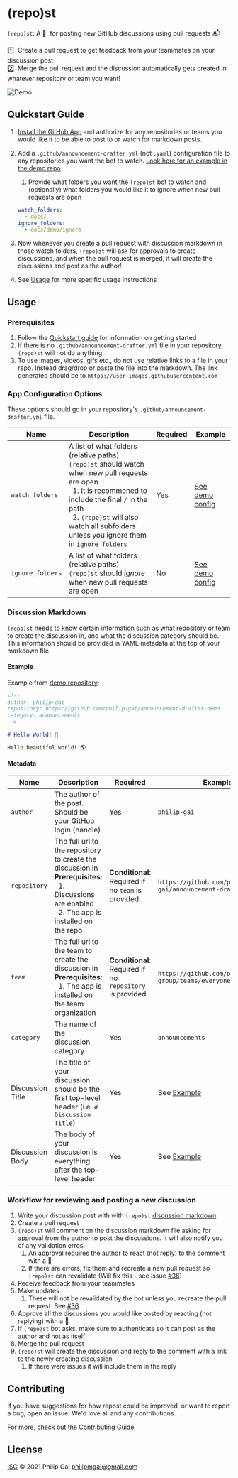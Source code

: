 # (repo)st

`(repo)st`: A 🤖 &nbsp;for posting new GitHub discussions using pull requests 📬

1️⃣ &nbsp;Create a pull request to get feedback from your teammates on your discussion post\
2️⃣ &nbsp;Merge the pull request and the discussion automatically gets created in whatever repository or team you want!

![Demo](docs/assets/demo.gif)

## Quickstart Guide

1. [Install the GitHub App](https://github.com/apps/repo-st) and authorize for any repositories or teams you would like it to be able to post to or watch for markdown posts.
2. Add a `.github/announcement-drafter.yml` (not `.yaml`) configuration file to any repositories you want the bot to watch. [Look here for an example in the demo repo][repost demo config]

   1. Provide what folders you want the `(repo)st` bot to watch and (optionally) what folders you would like it to ignore when new pull requests are open

   ```yml
   watch_folders:
     - docs/
   ignore_folders:
     - docs/demo/ignore
   ```

3. Now whenever you create a pull request with discussion markdown in those watch folders, `(repo)st` will ask for approvals to create discussions, and when the pull request is merged, it will create the discussions and post as the author!
4. See [Usage](#usage) for more specific usage instructions

## Usage

### Prerequisites

1. Follow the [Quickstart guide](#quickstart-guide) for information on getting started
2. If there is no `.github/announcement-drafter.yml` file in your repository, `(repo)st` will not do anything
3. To use images, videos, gifs etc., do not use relative links to a file in your repo. Instead drag/drop or paste the file into the markdown. The link generated should be to `https://user-images.githubusercontent.com`

### App Configuration Options

These options should go in your repository's `.github/announcement-drafter.yml` file.

| Name             | Description                                                                                                                                                                                                                                                                      | Required | Example                               |
| ---------------- | -------------------------------------------------------------------------------------------------------------------------------------------------------------------------------------------------------------------------------------------------------------------------------- | -------- | ------------------------------------- |
| `watch_folders`  | A list of what folders (relative paths) `(repo)st` should watch when new pull requests are open<br/>&nbsp;&nbsp;1. It is recommened to include the final `/` in the path<br/>&nbsp;&nbsp;2. `(repo)st` will also watch all subfolders unless you ignore them in `ignore_folders` | Yes      | [See demo config][repost demo config] |
| `ignore_folders` | A list of what folders (relative paths) `(repo)st` should _ignore_ when new pull requests are open                                                                                                                                                                               | No       | [See demo config][repost demo config] |

### Discussion Markdown

`(repo)st` needs to know certain information such as what repository or team to create the discussion in, and what the discussion category should be. This information should be provided in YAML metadata at the top of your markdown file.

#### Example

Example from [demo repository](https://github.com/philip-gai/announcement-drafter-demo/blob/main/docs/demo/hello-world.md?plain=1):

```markdown
<!--
author: philip-gai
repository: https://github.com/philip-gai/announcement-drafter-demo
category: announcements
-->

# Hello World! 👋

Hello beautiful world! 🌎
```

#### Metadata

| Name             | Description                                                                                                                                                                      | Required                                                 | Example                                                   |
| ---------------- | -------------------------------------------------------------------------------------------------------------------------------------------------------------------------------- | -------------------------------------------------------- | --------------------------------------------------------- |
| `author`         | The author of the post. Should be your GitHub login (handle)                                                                                                                     | Yes                                                      | `philip-gai`                                              |
| `repository`     | The full url to the repository to create the discussion in<br/>**Prerequisites:**<br/>&nbsp;&nbsp;1. Discussions are enabled<br/>&nbsp;&nbsp;2. The app is installed on the repo | **Conditional**: Required if no `team` is provided       | `https://github.com/philip-gai/announcement-drafter-demo` |
| `team`           | The full url to the team to create the discussion in<br/>**Prerequisites:**<br/>&nbsp;&nbsp;1. The app is installed on the team organization                                     | **Conditional**: Required if no `repository` is provided | `https://github.com/orgs/elastico-group/teams/everyone`   |
| `category`       | The name of the discussion category                                                                                                                                              | Yes                                                      | `announcements`                                           |
| Discussion Title | The title of your discussion should be the first top-level header (i.e. `# Discussion Title`)                                                                                    | Yes                                                      | See [Example](#example-discussion-markdown)               |
| Discussion Body  | The body of your discussion is everything after the top-level header                                                                                                             | Yes                                                      | See [Example](#example-discussion-markdown)               |

### Workflow for reviewing and posting a new discussion

1. Write your discussion post with with `(repo)st` [discussion markdown](#discussion-markdown)
2. Create a pull request
3. `(repo)st` will comment on the discussion markdown file asking for approval from the author to post the discussions. It will also notify you of any validation erros.
   1. An approval requires the author to react (not reply) to the comment with a 🚀
   2. If there are errors, fix them and recreate a new pull request so `(repo)st` can revalidate (Will fix this - see issue [#36](https://github.com/philip-gai/repost/issues/36))
4. Receive feedback from your teammates
5. Make updates
   1. These will not be revalidated by the bot unless you recreate the pull request. See [#36](https://github.com/philip-gai/repost/issues/36)
6. Approve all the discussions you would like posted by reacting (not replying) with a 🚀
7. If `(repo)st` bot asks, make sure to authenticate so it can post as the author and not as itself
8. Merge the pull request
9. `(repo)st` will create the discussion and reply to the comment with a link to the newly creating discussion
   1. If there were issues it will include them in the reply

## Contributing

If you have suggestions for how repost could be improved, or want to report a bug, open an issue! We'd love all and any contributions.

For more, check out the [Contributing Guide](CONTRIBUTING.md).

## License

[ISC](LICENSE) © 2021 Philip Gai <philipmgai@gmail.com>

[repost demo]: https://github.com/philip-gai/announcement-drafter-demo
[repost demo config]: https://github.com/philip-gai/announcement-drafter-demo/blob/main/.github/announcement-drafter.yml
